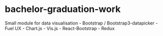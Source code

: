 # bachelor-graduation-work
Small module for data visualisation
	- Bootstrap / Bootstrap3-datapicker
	- Fuel UX
	- Chart.js
	- Vis.js
	- React-Bootstrap
	- Redux


